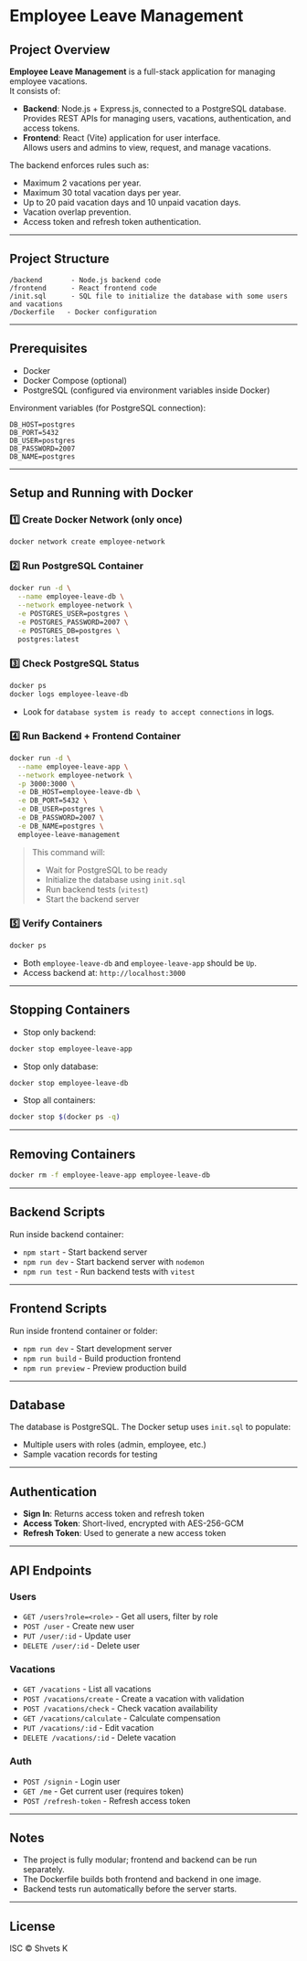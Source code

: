 # Employee Leave Management

## Project Overview

**Employee Leave Management** is a full-stack application for managing employee vacations.  
It consists of:

- **Backend**: Node.js + Express.js, connected to a PostgreSQL database.  
  Provides REST APIs for managing users, vacations, authentication, and access tokens.
- **Frontend**: React (Vite) application for user interface.  
  Allows users and admins to view, request, and manage vacations.

The backend enforces rules such as:

- Maximum 2 vacations per year.
- Maximum 30 total vacation days per year.
- Up to 20 paid vacation days and 10 unpaid vacation days.
- Vacation overlap prevention.
- Access token and refresh token authentication.

---

## Project Structure

```
/backend       - Node.js backend code
/frontend      - React frontend code
/init.sql      - SQL file to initialize the database with some users and vacations
/Dockerfile   - Docker configuration
```

---

## Prerequisites

- Docker
- Docker Compose (optional)
- PostgreSQL (configured via environment variables inside Docker)

Environment variables (for PostgreSQL connection):

```env
DB_HOST=postgres
DB_PORT=5432
DB_USER=postgres
DB_PASSWORD=2007
DB_NAME=postgres
```

---

## Setup and Running with Docker

### 1️⃣ Create Docker Network (only once)

```bash
docker network create employee-network
```

### 2️⃣ Run PostgreSQL Container

```bash
docker run -d \
  --name employee-leave-db \
  --network employee-network \
  -e POSTGRES_USER=postgres \
  -e POSTGRES_PASSWORD=2007 \
  -e POSTGRES_DB=postgres \
  postgres:latest
```

### 3️⃣ Check PostgreSQL Status

```bash
docker ps
docker logs employee-leave-db
```

- Look for `database system is ready to accept connections` in logs.

### 4️⃣ Run Backend + Frontend Container

```bash
docker run -d \
  --name employee-leave-app \
  --network employee-network \
  -p 3000:3000 \
  -e DB_HOST=employee-leave-db \
  -e DB_PORT=5432 \
  -e DB_USER=postgres \
  -e DB_PASSWORD=2007 \
  -e DB_NAME=postgres \
  employee-leave-management
```

> This command will:  
> - Wait for PostgreSQL to be ready  
> - Initialize the database using `init.sql`  
> - Run backend tests (`vitest`)  
> - Start the backend server  

### 5️⃣ Verify Containers

```bash
docker ps
```

- Both `employee-leave-db` and `employee-leave-app` should be `Up`.  
- Access backend at: `http://localhost:3000`

---

## Stopping Containers

- Stop only backend:

```bash
docker stop employee-leave-app
```

- Stop only database:

```bash
docker stop employee-leave-db
```

- Stop all containers:

```bash
docker stop $(docker ps -q)
```

---

## Removing Containers

```bash
docker rm -f employee-leave-app employee-leave-db
```

---

## Backend Scripts

Run inside backend container:

- `npm start` - Start backend server  
- `npm run dev` - Start backend server with `nodemon`  
- `npm run test` - Run backend tests with `vitest`  

---

## Frontend Scripts

Run inside frontend container or folder:

- `npm run dev` - Start development server  
- `npm run build` - Build production frontend  
- `npm run preview` - Preview production build  

---

## Database

The database is PostgreSQL. The Docker setup uses `init.sql` to populate:

- Multiple users with roles (admin, employee, etc.)
- Sample vacation records for testing

---

## Authentication

- **Sign In**: Returns access token and refresh token  
- **Access Token**: Short-lived, encrypted with AES-256-GCM  
- **Refresh Token**: Used to generate a new access token  

---

## API Endpoints

### Users

- `GET /users?role=<role>` - Get all users, filter by role
- `POST /user` - Create new user
- `PUT /user/:id` - Update user
- `DELETE /user/:id` - Delete user

### Vacations

- `GET /vacations` - List all vacations
- `POST /vacations/create` - Create a vacation with validation
- `POST /vacations/check` - Check vacation availability
- `GET /vacations/calculate` - Calculate compensation
- `PUT /vacations/:id` - Edit vacation
- `DELETE /vacations/:id` - Delete vacation

### Auth

- `POST /signin` - Login user
- `GET /me` - Get current user (requires token)
- `POST /refresh-token` - Refresh access token

---

## Notes

- The project is fully modular; frontend and backend can be run separately.  
- The Dockerfile builds both frontend and backend in one image.  
- Backend tests run automatically before the server starts.

---

## License

ISC © Shvets K

